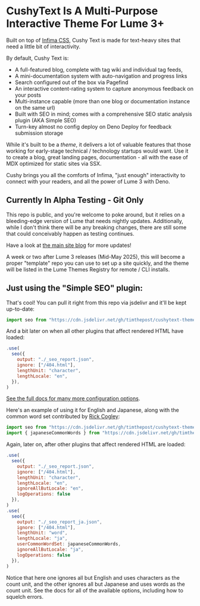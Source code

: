 # CushyText Is A Multi-Purpose Interactive Theme For Lume 3+

Built on top of [Infima CSS][1], Cushy Text is made for text-heavy sites that
need a little bit of interactivity.

By default, Cushy Text is:

- A full-featured blog, complete with tag wiki and individual tag feeds,
- A mini-documentation system with auto-navigation and progress links
- Search configured out of the box via Pagefind
- An interactive content-rating system to capture anonymous feedback on your
  posts
- Multi-instance capable (more than one blog or documentation instance on the
  same url)
- Built with SEO in mind; comes with a comprehensive SEO static analysis plugin
  (AKA Simple SEO)
- Turn-key almost no config deploy on Deno Deploy for feedback submission
  storage

While it's built to be a _theme_, it delivers a lot of valuable features that
those working for early-stage technical / technology startups would want. Use it
to create a blog, great landing pages, documentation - all with the ease of MDX
optimized for static sites via SSX.

Cushy brings you all the comforts of Infima, "just enough" interactivity to
connect with your readers, and all the power of Lume 3 with Deno.

## Currently In Alpha Testing - Git Only

This repo is public, and you're welcome to poke around, but it relies on a
bleeding-edge version of Lume that needs nightly updates. Additionally, while I
don't think there will be any breaking changes, there are still some that could
conceivably happen as testing continues.

Have a look at [the main site blog](https://cushytext.deno.dev/blog/) for more
updates!

A week or two after Lume 3 releases (Mid-May 2025), this will become a proper
"template" repo you can use to set up a site quickly, and the theme will be
listed in the Lume Themes Registry for remote / CLI installs.

## Just using the "Simple SEO" plugin:

That's cool! You can pull it right from this repo via jsdelivr and it'll be kept
up-to-date:

```js
import seo from "https://cdn.jsdelivr.net/gh/timthepost/cushytext-theme@latest/src/_plugins/seo/mod.ts";
```

And a bit later on when all other plugins that affect rendered HTML have loaded:

```js
.use(
  seo({
    output: "./_seo_report.json",
    ignore: ["/404.html"],
    lengthUnit: "character",
    lengthLocale: "en",
  }),
)
```

[See the full docs for many more configuration options](https://cushytext.deno.dev/docs/theme-plugins/#simple-seo).

Here's an example of using it for English and Japanese, along with the common
word set contributed by [Rick Cogley](https://github.com/RickCogley):

```js
import seo from "https://cdn.jsdelivr.net/gh/timthepost/cushytext-theme@latest/src/_plugins/seo/mod.ts";
import { japaneseCommonWords } from "https://cdn.jsdelivr.net/gh/timthepost/cushytext-theme@latest/src/_plugins/seo/japanese_common_words.js";
```

Again, later on, after other plugins that affect rendered HTML are loaded:

```js
.use(
  seo({
    output: "./_seo_report.json",
    ignore: ["/404.html"],
    lengthUnit: "character",
    lengthLocale: "en",
    ignoreAllButLocale: "en",
    logOperations: false
  }),
)
.use(
  seo({
    output: "./_seo_report_ja.json",
    ignore: ["/404.html"],
    lengthUnit: "word",
    lengthLocale: "ja",
    userCommonWordSet: japaneseCommonWords,
    ignoreAllButLocale: "ja",
    logOperations: false
  }),
)
```

Notice that here one ignores all but English and uses characters as the count
unit, and the other ignores all but Japanese and uses words as the count unit.
See the docs for all of the available options, including how to squelch errors.

[1]: https://infima.dev

